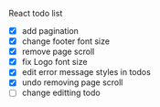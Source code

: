 React todo list

- [x] add pagination
- [x] change footer font size
- [x] remove page scroll
- [x] fix Logo font size
- [x] edit error message styles in todos
- [x] undo removing page scroll
- [ ] change editting todo
